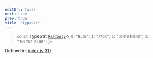 ```yaml
---
editUrl: false
next: true
prev: true
title: "TypeStr"
---
```


> `const` **TypeStr**: [`Readonly`](https://www.typescriptlang.org/docs/handbook/utility-types.html#readonlytype)\<\{ `0`: `"BLOB"`; `1`: `"PACK"`; `2`: `"CONTAINING"`; `3`: `"INLINE_BLOB"`; \}\>

Defined in: [index.js:317](https://github.com/vasco-santos/hash-stream/blob/main/packages/cli/src/index.js#L317)
